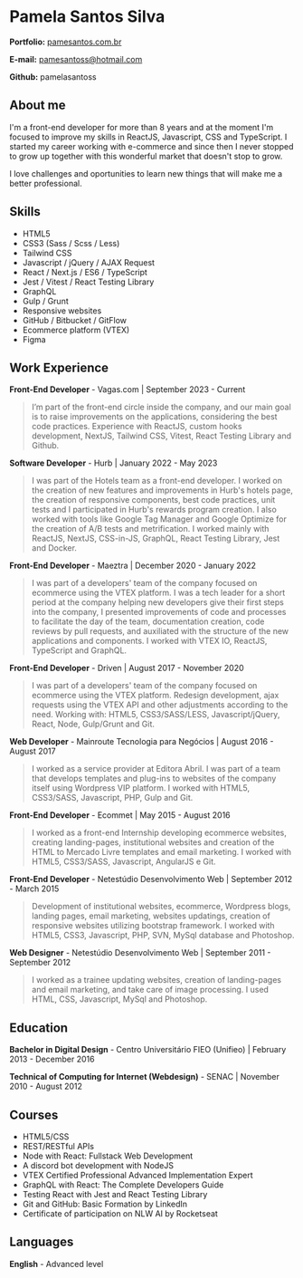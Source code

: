 # Pamela Santos Silva

**Portfolio:** [pamesantos.com.br](http://pamesantos.com.br/)

**E-mail:** pamesantoss@hotmail.com

**Github:** pamelasantoss

## About me
I'm a front-end developer for more than 8 years and at the moment I'm focused to improve my skills in ReactJS, Javascript, CSS and TypeScript. I started my career working with e-commerce and since then I never stopped to grow up together with this wonderful market that doesn't stop to grow.

I love challenges and oportunities to learn new things that will make me a better professional.

## Skills

* HTML5
* CSS3 (Sass / Scss / Less)
* Tailwind CSS
* Javascript / jQuery / AJAX Request
* React / Next.js / ES6 / TypeScript
* Jest / Vitest / React Testing Library
* GraphQL
* Gulp / Grunt
* Responsive websites
* GitHub / Bitbucket / GitFlow
* Ecommerce platform (VTEX)
* Figma

## Work Experience

**Front-End Developer** - Vagas.com | September 2023 - Current

> I’m part of the front-end circle inside the company, and our main goal is to raise improvements on the applications, considering the best code practices. Experience with ReactJS, custom hooks development, NextJS, Tailwind CSS, Vitest, React Testing Library and Github.

**Software Developer** - Hurb | January 2022 - May 2023

> I was part of the Hotels team as a front-end developer. I worked on the creation of new features and improvements in Hurb's hotels page, the creation of responsive components, best code practices, unit tests and I participated in Hurb's rewards program creation. I also worked with tools like Google Tag Manager and Google Optimize for the creation of A/B tests and metrification. I worked mainly with ReactJS, NextJS, CSS-in-JS, GraphQL, React Testing Library, Jest and Docker.

**Front-End Developer** - Maeztra | December 2020 - January 2022

> I was part of a developers' team of the company focused on ecommerce using the VTEX platform. I was a tech leader for a short period at the company helping new developers give their first steps into the company, I presented improvements of code and processes to facilitate the day of the team, documentation creation, code reviews by pull requests, and auxiliated with the structure of the new applications and components. I worked with VTEX IO, ReactJS, TypeScript and GraphQL.

**Front-End Developer** - Driven | August 2017 - November 2020

> I was part of a developers' team of the company focused on ecommerce using the VTEX platform. Redesign development, ajax requests using the VTEX API and other adjustments according to the need. Working with: HTML5, CSS3/SASS/LESS, Javascript/jQuery, React, Node, Gulp/Grunt and Git.

**Web Developer** - Mainroute Tecnologia para Negócios | August 2016 - August 2017

> I worked as a service provider at Editora Abril. I was part of a team that develops templates and plug-ins to websites of the company itself using Wordpress VIP platform. I worked with HTML5, CSS3/SASS, Javascript, PHP, Gulp and Git.

**Front-End Developer** - Ecommet | May 2015 - August 2016

> I worked as a front-end Internship developing ecommerce websites, creating landing-pages, institutional websites and creation of the HTML to Mercado Livre templates and email marketing. I worked with HTML5, CSS3/SASS, Javascript, AngularJS e Git.

**Front-End Developer** - Netestúdio Desenvolvimento Web | September 2012 - March 2015

> Development of institutional websites, ecommerce, Wordpress blogs, landing pages, email marketing, websites updatings, creation of responsive websites utilizing bootstrap framework. I worked with HTML5, CSS3, Javascript, PHP, SVN, MySql database and Photoshop.

**Web Designer** - Netestúdio Desenvolvimento Web | September 2011 - September 2012

> I worked as a trainee updating websites, creation of landing-pages and email marketing, and take care of image processing. I used HTML, CSS, Javascript, MySql and Photoshop.


## Education

**Bachelor in Digital Design** - Centro Universitário FIEO (Unifieo) | February 2013 - December 2016

**Technical of Computing for Internet (Webdesign)** - SENAC | November 2010 - August 2012


## Courses

* HTML5/CSS
* REST/RESTful APIs
* Node with React: Fullstack Web Development
* A discord bot development with NodeJS
* VTEX Certified Professional Advanced Implementation Expert
* GraphQL with React: The Complete Developers Guide
* Testing React with Jest and React Testing Library
* Git and GitHub: Basic Formation by LinkedIn
* Certificate of participation on NLW AI by Rocketseat


## Languages

**English** - Advanced level
